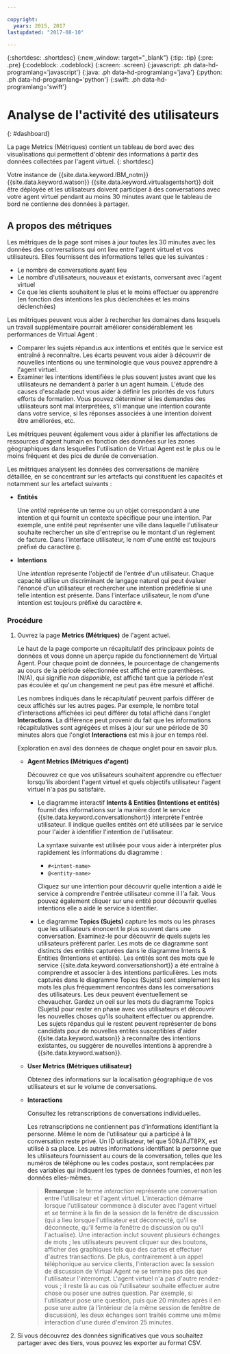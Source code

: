 ```yaml
---

copyright:
  years: 2015, 2017
lastupdated: "2017-08-10"

---
```


{:shortdesc: .shortdesc}
{:new_window: target="_blank"}
{:tip: .tip}
{:pre: .pre}
{:codeblock: .codeblock}
{:screen: .screen}
{:javascript: .ph data-hd-programlang='javascript'}
{:java: .ph data-hd-programlang='java'}
{:python: .ph data-hd-programlang='python'}
{:swift: .ph data-hd-programlang='swift'}

# Analyse de l'activité des utilisateurs 
{: #dashboard}

La page Metrics (Métriques) contient un tableau de bord avec des visualisations qui permettent d'obtenir des informations à partir des données collectées par l'agent virtuel.
{: shortdesc}

Votre instance de {{site.data.keyword.IBM_notm}} {{site.data.keyword.watson}} {{site.data.keyword.virtualagentshort}} doit être déployée et les utilisateurs doivent participer à des conversations avec votre agent virtuel pendant au moins 30 minutes avant que le tableau de bord ne contienne des données à partager.

## A propos des métriques

Les métriques de la page sont mises à jour toutes les 30 minutes avec les données des conversations qui ont lieu entre l'agent virtuel et vos utilisateurs. Elles fournissent des informations telles que les suivantes :

- Le nombre de conversations ayant lieu
- Le nombre d'utilisateurs, nouveaux et existants, conversant avec l'agent virtuel
- Ce que les clients souhaitent le plus et le moins effectuer ou apprendre (en fonction des intentions les plus déclenchées et les moins déclenchées)

Les métriques peuvent vous aider à rechercher les domaines dans lesquels un travail supplémentaire pourrait améliorer considérablement les performances de Virtual Agent :

- Comparer les sujets répandus aux intentions et entités que le service est entraîné à reconnaître. Les écarts peuvent vous aider à découvrir de nouvelles intentions ou une terminologie que vous pouvez apprendre à l'agent virtuel.
- Examiner les intentions identifiées le plus souvent justes avant que les utilisateurs ne demandent à parler à un agent humain. L'étude des causes d'escalade peut vous aider à définir les priorités de vos futurs efforts de formation. Vous pouvez déterminer si les demandes des utilisateurs sont mal interprétées, s'il manque une intention courante dans votre service, si les réponses associées à une intention doivent être améliorées, etc.

Les métriques peuvent également vous aider à planifier les affectations de ressources d'agent humain en fonction des données sur les zones géographiques dans lesquelles l'utilisation de Virtual Agent est le plus ou le moins fréquent et des pics de durée de conversation.

Les métriques analysent les données des conversations de manière détaillée, en se concentrant sur les artefacts qui constituent les capacités et notamment sur les artefact suivants :

- **Entités**

    Une *entité* représente un terme ou un objet correspondant à une intention et qui fournit un contexte spécifique pour une intention. Par exemple, une entité peut représenter une ville dans laquelle l'utilisateur souhaite
rechercher un site d'entreprise ou le montant d'un règlement de facture. Dans l'interface utilisateur, le nom d'une entité est toujours préfixé du caractère `@`.

- **Intentions**

    Une *intention* représente l'objectif de l'entrée d'un utilisateur. Chaque capacité utilise un discriminant de langage naturel qui peut évaluer l'énoncé d'un utilisateur et rechercher une intention prédéfinie si une telle intention est présente. Dans l'interface utilisateur, le nom d'une intention est toujours préfixé du caractère `#`.

### Procédure

1.  Ouvrez la page **Metrics (Métriques)** de l'agent actuel.

    Le haut de la page comporte un récapitulatif des principaux points de données et vous donne un aperçu rapide du fonctionnement de Virtual Agent. Pour chaque point de données, le pourcentage de changements au cours de la période sélectionnée est affiché entre parenthèses. (N/A), qui signifie *non disponible*, est affiché tant que la période n'est pas écoulée et qu'un changement ne peut pas être mesuré et affiché.

    Les nombres indiqués dans le récapitulatif peuvent parfois différer de ceux affichés sur les autres pages. Par exemple, le nombre total d'interactions affichées ici peut différer du total affiché dans l'onglet **Interactions**. La différence peut provenir du fait que les informations récapitulatives sont agrégées et mises à jour sur une période de 30 minutes alors que l'onglet **Interactions** est mis à jour en temps réel.

    Exploration en aval des données de chaque onglet pour en savoir plus.
    - **Agent Metrics (Métriques d'agent)**

        Découvrez ce que vos utilisateurs souhaitent apprendre ou effectuer lorsqu'ils abordent l'agent virtuel et quels objectifs utilisateur l'agent virtuel n'a pas pu satisfaire.
        - Le diagramme interactif **Intents &amp; Entities (Intentions et entités)** fournit des informations sur la manière dont le service {{site.data.keyword.conversationshort}} interprète l'entrée utilisateur. Il indique quelles entités ont été utilisées par le service pour l'aider à identifier l'intention de l'utilisateur.

            La syntaxe suivante est utilisée pour vous aider à interpréter plus rapidement les informations du diagramme :
            - `#<intent-name>`
            - `@<entity-name>`

            Cliquez sur une intention pour découvrir quelle intention a aidé le service à comprendre l'entrée utilisateur comme il l'a fait. Vous pouvez également cliquer sur une entité pour découvrir quelles intentions elle a aidé le service à identifier.

        - Le diagramme **Topics (Sujets)** capture les mots ou les phrases que les utilisateurs énoncent le plus souvent dans une conversation. Examinez-le pour découvrir de quels sujets les utilisateurs préfèrent parler. Les mots de ce diagramme sont distincts des entités capturées dans le diagramme Intents &amp; Entities (Intentions et entités). Les entités sont des mots que le service {{site.data.keyword.conversationshort}} a été entraîné à comprendre et associer à des intentions particulières. Les mots capturés dans le diagramme Topics (Sujets) sont simplement les mots les plus fréquemment rencontrés dans les conversations des utilisateurs. Les deux peuvent éventuellement se chevaucher. Gardez un oeil sur les mots du diagramme Topics (Sujets) pour rester en phase avec vos utilisateurs et découvrir les nouvelles choses qu'ils souhaitent effectuer ou apprendre. Les sujets répandus qui le restent peuvent représenter de bons candidats pour de nouvelles entités susceptibles d'aider {{site.data.keyword.watson}} à reconnaître des intentions existantes, ou suggérer de nouvelles intentions à apprendre à {{site.data.keyword.watson}}.

    - **User Metrics (Métriques utilisateur)**

        Obtenez des informations sur la localisation géographique de vos utilisateurs et sur le volume de conversations.

    - **Interactions**

        Consultez les retranscriptions de conversations individuelles.

        Les retranscriptions ne contiennent pas d'informations identifiant la personne. Même le nom de l'utilisateur qui a participé à la conversation reste privé. Un ID utilisateur, tel que 509JAJT8PX, est utilisé à sa place. Les autres informations identifiant la personne que les utilisateurs fournissent au cours de la conversation, telles que les numéros de téléphone ou les codes postaux, sont remplacées par des variables qui indiquent les types de données fournies, et non les données elles-mêmes.

        > **Remarque :** le terme *interaction* représente une conversation entre l'utilisateur et l'agent virtuel. L'interaction démarre lorsque l'utilisateur commence à discuter avec l'agent virtuel et se termine à la fin de la session de la fenêtre de discussion (qui a lieu lorsque l'utilisateur est déconnecté, qu'il se déconnecte, qu'il ferme la fenêtre de discussion ou qu'il l'actualise). Une interaction inclut souvent plusieurs échanges de mots ; les utilisateurs peuvent cliquer sur des boutons, afficher des graphiques tels que des cartes et effectuer d'autres transactions. De plus, contrairement à un appel téléphonique au service clients, l'interaction avec la session de discussion de Virtual Agent ne se termine pas dès que l'utilisateur l'interrompt. L'agent virtuel n'a pas d'autre rendez-vous ; il reste là au cas où l'utilisateur souhaite effectuer autre chose ou poser une autres question. Par exemple, si l'utilisateur pose une question, puis que 20 minutes après il en pose une autre (à l'intérieur de la même session de fenêtre de discussion), les deux échanges sont traités comme une même interaction d'une durée d'environ 25 minutes.

1.  Si vous découvrez des données significatives que vous souhaitez partager avec des tiers, vous pouvez les exporter au format CSV.
